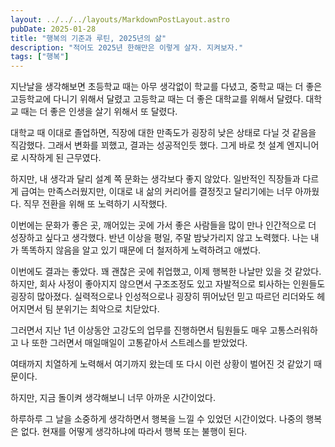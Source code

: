 ```yaml
---
layout: ../../../layouts/MarkdownPostLayout.astro
pubDate: 2025-01-28
title: "행복의 기준과 루틴, 2025년의 삶"
description: "적어도 2025년 한해만은 이렇게 살자. 지켜보자."
tags: ["행복"]
---
```


지난날을 생각해보면 초등학교 때는 아무 생각없이 학교를 다녔고, 중학교 때는 더 좋은 고등학교에 다니기 위해서 달렸고 고등학교 때는 더 좋은 대학교를 위해서 달렸다.
대학교 때는 더 좋은 인생을 살기 위해서 또 달렸다.

대학교 때 이대로 졸업하면, 직장에 대한 만족도가 굉장히 낮은 상태로 다닐 것 같음을 직감했다. 그래서 변화를 꾀했고, 결과는 성공적인듯 했다. 그게 바로 첫 설계 엔지니어로 시작하게 된 근무였다.

하지만, 내 생각과 달리 설계 쪽 문화는 생각보다 좋지 않았다. 일반적인 직장들과 다르게 급여는 만족스러웠지만, 이대로 내 삶의 커리어를 결정짓고 달리기에는 너무 아까웠다. 직무 전환을 위해 또 노력하기 시작했다.

이번에는 문화가 좋은 곳, 깨어있는 곳에 가서 좋은 사람들을 많이 만나 인간적으로 더 성장하고 싶다고 생각했다. 반년 이상을 평일, 주말 밤낮가리지 않고 노력했다. 나는 내가 똑똑하지 않음을 알고 있기 때문에 더 철저하게 노력하려고 애썼다.

이번에도 결과는 좋았다. 꽤 괜찮은 곳에 취업했고, 이제 행복한 나날만 있을 것 같았다. 하지만, 회사 사정이 좋아지지 않으면서 구조조정도 있고 자발적으로 퇴사하는 인원들도 굉장히 많아졌다. 실력적으로나 인성적으로나 굉장히 뛰어났던 믿고 따르던 리더와도 헤어지면서 팀 분위기는 최악으로 치닫았다.

그러면서 지난 1년 이상동안 고강도의 업무를 진행하면서 팀원들도 매우 고통스러워하고 나 또한 그러면서 매일매일이 고통같아서 스트레스를 받았었다.

여태까지 치열하게 노력해서 여기까지 왔는데 또 다시 이런 상황이 벌어진 것 같았기 때문이다.

하지만, 지금 돌이켜 생각해보니 너무 아까운 시간이었다.

하루하루 그 날을 소중하게 생각하면서 행복을 느낄 수 있었던 시간이었다. 나중의 행복은 없다. 현재를 어떻게 생각하냐에 따라서 행복 또는 불행이 된다.
